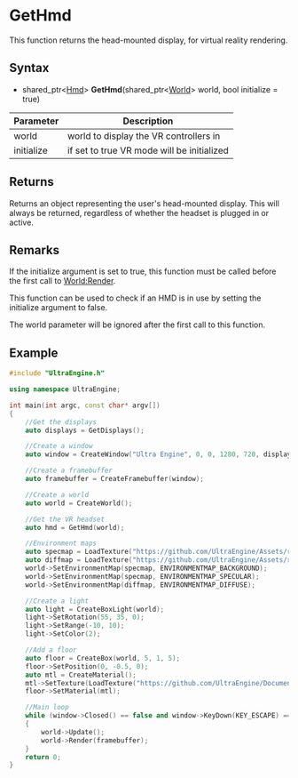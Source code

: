 # GetHmd

This function returns the head-mounted display, for virtual reality rendering.

## Syntax

- shared_ptr<[Hmd](Hmd.md)\> **GetHmd**(shared_ptr<[World](World.md)\> world, bool initialize = true)

| Parameter | Description |
|---|---|
| world | world to display the VR controllers in |
| initialize | if set to true VR mode will be initialized |

## Returns

Returns an object representing the user's head-mounted display. This will always be returned, regardless of whether the headset is plugged in or active.

## Remarks

If the initialize argument is set to true, this function must be called before the first call to [World:Render](World_Render.md).

This function can be used to check if an HMD is in use by setting the initialize argument to false.

The world parameter will be ignored after the first call to this function.

## Example

```c++
#include "UltraEngine.h"

using namespace UltraEngine;

int main(int argc, const char* argv[])
{
    //Get the displays
    auto displays = GetDisplays();

    //Create a window
    auto window = CreateWindow("Ultra Engine", 0, 0, 1280, 720, displays[0], WINDOW_CLIENTCOORDS | WINDOW_CENTER | WINDOW_TITLEBAR);

    //Create a framebuffer
    auto framebuffer = CreateFramebuffer(window);

    //Create a world
    auto world = CreateWorld();

    //Get the VR headset
    auto hmd = GetHmd(world);

    //Environment maps
    auto specmap = LoadTexture("https://github.com/UltraEngine/Assets/raw/main/Materials/Environment/footprint_court/specular.dds");
    auto diffmap = LoadTexture("https://github.com/UltraEngine/Assets/raw/main/Materials/Environment/footprint_court/diffuse.dds");
    world->SetEnvironmentMap(specmap, ENVIRONMENTMAP_BACKGROUND);
    world->SetEnvironmentMap(specmap, ENVIRONMENTMAP_SPECULAR);
    world->SetEnvironmentMap(diffmap, ENVIRONMENTMAP_DIFFUSE);

    //Create a light
    auto light = CreateBoxLight(world);
    light->SetRotation(55, 35, 0);
    light->SetRange(-10, 10);
    light->SetColor(2);

    //Add a floor
    auto floor = CreateBox(world, 5, 1, 5);
    floor->SetPosition(0, -0.5, 0);
    auto mtl = CreateMaterial();
    mtl->SetTexture(LoadTexture("https://github.com/UltraEngine/Documentation/raw/master/Assets/Materials/Developer/griid_gray.dds"));
    floor->SetMaterial(mtl);

    //Main loop
    while (window->Closed() == false and window->KeyDown(KEY_ESCAPE) == false)
    {
        world->Update();
        world->Render(framebuffer);
    }
    return 0;
}
```
